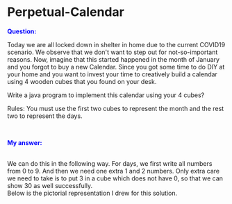 # Perpetual-Calendar
<b> <p style="color:blue"> Question: </p> </b> 
Today we are all locked down in shelter in home due to the current COVID19 scenario. We observe that we don't want to step out for not-so-important reasons. 
Now, imagine that this started happened in the month of January and you forgot to buy a new Calendar. Since you got some time to do DIY at your home and you want to invest your time to creatively build a calendar using 4 wooden cubes that you found on your desk. 

Write a java program to implement this calendar using your 4 cubes?

Rules: You must use the first two cubes to represent the month and the rest two to represent the days. 


<br/> 
<b> <p style="color:blue"> My answer: </p> </b> <br>
We can do this in the following way. For days, we first write all numbers from 0 to 9. And then we need one extra 1 and 2 numbers.
Only extra care we need to take is to put 3 in a cube which does not have 0, so that we can show 30 as well successfully.
<br>
Below is the pictorial representation I drew for this solution.
